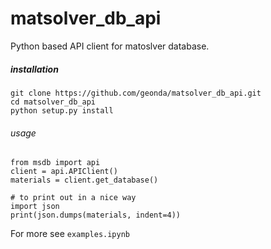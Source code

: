 # matsolver_db_api
Python based API client for matoslver database.  


##### installation

``` 
git clone https://github.com/geonda/matsolver_db_api.git
cd matsolver_db_api 
python setup.py install 
````
###### usage
```
from msdb import api
client = api.APIClient()
materials = client.get_database()

# to print out in a nice way
import json
print(json.dumps(materials, indent=4))
```
For more see ```examples.ipynb```